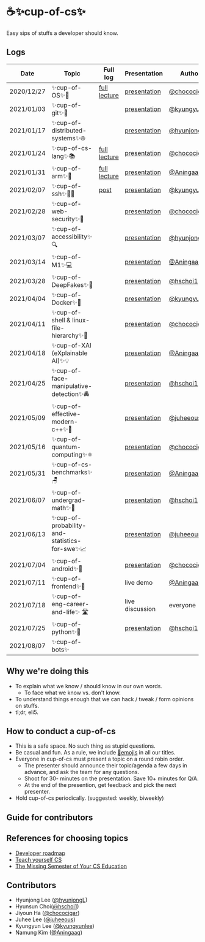 # ☕✨cup-of-cs✨
Easy sips of stuffs a developer should know.

## Logs
| Date       | Topic                            | Full log                                                                                       | Presentation                                                                                                         | Author                                         |
|------------|----------------------------------|------------------------------------------------------------------------------------------------|----------------------------------------------------------------------------------------------------------------------|------------------------------------------------|
| 2020/12/27 | ✨cup-of-OS✨🌳                  | [full lecture](https://github.com/chococigar/cup-of-cs/blob/main/lectures/1_cup-of-os.md)      | [presentation](https://docs.google.com/presentation/d/1ya2-NfS2mJQ-V4qFdMmBMXSjMTHaSbZGE-x8RvJ-wiM/edit?usp=sharing) | [@chococigar](https://github.com/chococigar)   |
| 2021/01/03 | ✨cup-of-git✨🐙                 |                                                                                                | [presentation](https://docs.google.com/presentation/d/1-7wc_HSzrpNNOqcot3aK6sTF74HHGPgcyVEyPOSi__8/edit?usp=sharing) | [@kyungyunlee](https://github.com/kyungyunlee) |
| 2021/01/17 | ✨cup-of-distributed-systems✨🌐 |                                                                                                | [presentation](https://docs.google.com/presentation/d/1TmyfFXnzr_6p1GJdmfh4JIPK06pKf1zJ3eyNPk555pY/edit?usp=sharing) | [@hyunjongL](http://github.com/hyunjongL)      |
| 2021/01/24 | ✨cup-of-cs-lang✨📚             | [full lecture](https://github.com/chococigar/cup-of-cs/blob/main/lectures/4_cup-of-cs-lang.md) | [presentation](https://docs.google.com/presentation/d/1RVt7Ytw8Bt5KTr57FC7f98kHuGEQrbvHDeGzXqiQXLo/edit?usp=sharing) | [@chococigar](https://github.com/chococigar)   |
| 2021/01/31 | ✨cup-of-arm✨🌰            | [full lecture](https://github.com/chococigar/cup-of-cs/blob/lecture/05-arm/lectures/5_cup-of-cs-arm/cup-of-cs-arm.md)| [presentation](https://docs.google.com/presentation/d/1tyjcIKm3L_xdkjfIuCHWcruoNn0rhefZunncKkhxwEk/edit?usp=sharing) | [@Aningaaq](https://github.com/Aningaaq)       |
| 2021/02/07 | ✨cup-of-ssh✨🕵️‍♂️            | [post](https://kyungyunlee.github.io/blog/ssh)                                                 | [presentation](https://docs.google.com/presentation/d/1F68RsPoWv8AF1-lVf0YmrDp1pWrLjR7I4fzpmushYhE/edit?usp=sharing) | [@kyungyunlee](https://github.com/kyungyunlee) |
| 2021/02/28 | ✨cup-of-web-security✨🔐 | | [presentation](https://docs.google.com/presentation/d/1RVt7Ytw8Bt5KTr57FC7f98kHuGEQrbvHDeGzXqiQXLo/edit?usp=sharing) | [@chococigar](https://github.com/chococigar) |
| 2021/03/07 | ✨cup-of-accessibility✨🔍 | | [presentation](https://docs.google.com/presentation/d/1VX0C22Zz-Fn4DwjSUJeqGFkdzR5ldR3R0u0EIKzOEOw/edit?usp=sharing) | [@hyunjongL](http://github.com/hyunjongL) |
| 2021/03/14 | ✨cup-of-M1✨💻 | | [presentation](https://docs.google.com/presentation/d/1EGxxnN1hNZcaa0nYuN8QMs2JXYNmujlA3z_89Q4iRyo/edit?usp=sharing) | [@Aningaaq](https://github.com/Aningaaq) |
| 2021/03/28 | ✨cup-of-DeepFakes✨🔁 | | [presentation](https://docs.google.com/presentation/d/1XKKtKxf3ZaLqzyxlqjNJtyDHiVEkoYvRgFxjBjDgkTg/edit?usp=sharing) | [@hschoi1](https://github.com/hschoi1) |
| 2021/04/04 | ✨cup-of-Docker✨🐳 | | [presentation](https://docs.google.com/presentation/d/1OotjiG87g1H6JTvBHuWw0RePp1LZVCQF0HR6hERLSig/edit?usp=sharing) | [@kyungyunlee](https://github.com/kyungyunlee) |
| 2021/04/11 | ✨cup-of-shell & linux-file-hierarchy✨🐚 | | [presentation](https://docs.google.com/presentation/d/1IzZ_YyEMEp5PG2opP9mIBdAIDeUcuvLNs1g8nv72BS0/edit?usp=sharing) | [@chococigar](https://github.com/chococigar) |
| 2021/04/18 | ✨cup-of-XAI (eXplainable AI)✨💡 | | [presentation](https://docs.google.com/presentation/d/14ZAPp3MV-ZzOXGhPoBQdBZP_54w7HvDoziItJPuM5uU/edit?usp=sharing) | [@Aningaaq](https://github.com/Aningaaq) |
| 2021/04/25 | ✨cup-of-face-manipulative-detection✨🚔 | | [presentation](https://docs.google.com/presentation/d/1Hf2h4BEFUdAYMjpevz0KaaIknjExA6z29-aXeO49dV0/edit?usp=sharing) | [@hschoi1](https://github.com/hschoi1) |
| 2021/05/09 | ✨cup-of-effective-modern-c++✨📙 | | [presentation](https://docs.google.com/presentation/d/1y9vYsItwK0LlfNZZtWlXH2_TBuPSBs2piCp4pUv7ig8/edit?usp=sharing) | [@juheeous](https://github.com/juheeous) |
| 2021/05/16 | ✨cup-of-quantum-computing✨⚛️   | | [presentation](https://docs.google.com/presentation/d/1wM_vfzlWjy_BKdCTWjW97o_TY00r_gEBmQ1VCGT9SAE/edit?usp=sharing) | [@chococigar](https://github.com/chococigar) |
| 2021/05/31 | ✨cup-of-cs-benchmarks✨🪑 | | [presentation](https://docs.google.com/presentation/d/1_ICdWFq5rgLbNJoI5rmCzEyoN0tsfEYh81nny3Bzk2k/edit?usp=sharing)| [@Aningaaq](https://github.com/Aningaaq) |
| 2021/06/07 | ✨cup-of-undergrad-math✨📐 | | [presentation](https://docs.google.com/presentation/d/1KTXf9n1UZ8kQe71ksvhSfA_b5JtI-C3GdCOYOL8YuyU/edit?usp=sharing)| [@hschoi1](https://github.com/hschoi1) |
| 2021/06/13 | ✨cup-of-probability-and-statistics-for-swe✨📈 | | [presentation](https://docs.google.com/presentation/d/1ZDgdbJhz-7scG4vAU2Pit0b8T-DTs82RDbLLuaaHdC0/edit?usp=sharing)| [@juheeous](https://github.com/juheeous) |
| 2021/07/04 | ✨cup-of-android✨💚 | | [presentation](https://docs.google.com/presentation/d/1yG5A0W8lMXhD-eLUWFQz3SpoIfK2y_SasckIdrF1gbQ/edit?usp=sharing)| [@chococigar](https://github.com/chococigar) |
| 2021/07/11 | ✨cup-of-frontend✨👕 | | live demo | [@Aningaaq](https://github.com/Aningaaq) |
| 2021/07/18 | ✨cup-of-eng-career-and-life✨ 🛣️ | | live discussion | everyone |
| 2021/07/25 | ✨cup-of-python✨🎀| | [presentation](https://drive.google.com/file/d/1uOypYa_fA_fU7hsSEd7adEFuUpL82ajo/view?usp=sharing) |[@hschoi1](https://github.com/hschoi1)   |
| 2021/08/07 | ✨cup-of-bots✨| |  |


## Why we're doing this
* To explain what we know / should know in our own words.
    * To face what we know vs. don't know.
* To understand things enough that we can hack / tweak / form opinions on stuffs.
* tl;dr, eli5.

## How to conduct a cup-of-cs
* This is a safe space. No such thing as stupid questions.
* Be casual and fun. As a rule, we include [🤪emojis](https://emojipedia.org/) in all our titles.
* Everyone in cup-of-cs must present a topic on a round robin order.
    * The presenter should announce their topic/agenda a few days in advance, and ask the team for any questions.
    * Shoot for 30- minutes on the presentation. Save 10+ minutes for Q/A.
    * At the end of the presention, get feedback and pick the next presenter.
* Hold cup-of-cs periodically. (suggested: weekly, biweekly)

## Guide for contributors

## References for choosing topics
* [Developer roadmap](https://github.com/kamranahmedse/developer-roadmap)
* [Teach yourself CS](https://teachyourselfcs.com/)
* [The Missing Semester of Your CS Education](https://missing.csail.mit.edu/)


## Contributors
* Hyunjong Lee ([@hyunjongL](http://github.com/hyunjongL))
* Hyunsun Choi([@hschoi1](http://github.com/hschoi1))
* Jiyoun Ha ([@chococigar](https://github.com/chococigar))
* Juhee Lee ([@juheeous](https://github.com/juheeous))
* Kyungyun Lee ([@kyungyunlee](https://github.com/kyungyunlee))
* Namung Kim ([@Aningaaq](https://github.com/Aningaaq))
